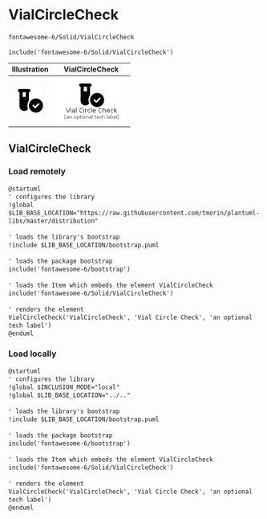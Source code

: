 # VialCircleCheck


```text
fontawesome-6/Solid/VialCircleCheck
```

```text
include('fontawesome-6/Solid/VialCircleCheck')
```



| Illustration | VialCircleCheck |
| :---: | :---: |
| ![illustration for Illustration](../../fontawesome-6/Solid/VialCircleCheck.png) | ![illustration for VialCircleCheck](../../fontawesome-6/Solid/VialCircleCheck.Local.png) |




## VialCircleCheck

### Load remotely
```plantuml
@startuml
' configures the library
!global $LIB_BASE_LOCATION="https://raw.githubusercontent.com/tmorin/plantuml-libs/master/distribution"

' loads the library's bootstrap
!include $LIB_BASE_LOCATION/bootstrap.puml

' loads the package bootstrap
include('fontawesome-6/bootstrap')

' loads the Item which embeds the element VialCircleCheck
include('fontawesome-6/Solid/VialCircleCheck')

' renders the element
VialCircleCheck('VialCircleCheck', 'Vial Circle Check', 'an optional tech label')
@enduml
```

### Load locally
```plantuml
@startuml
' configures the library
!global $INCLUSION_MODE="local"
!global $LIB_BASE_LOCATION="../.."

' loads the library's bootstrap
!include $LIB_BASE_LOCATION/bootstrap.puml

' loads the package bootstrap
include('fontawesome-6/bootstrap')

' loads the Item which embeds the element VialCircleCheck
include('fontawesome-6/Solid/VialCircleCheck')

' renders the element
VialCircleCheck('VialCircleCheck', 'Vial Circle Check', 'an optional tech label')
@enduml
```

